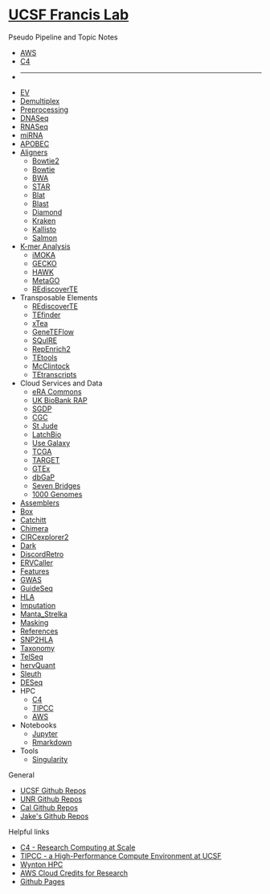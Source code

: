 #	[UCSF Francis Lab](https://francislab.ucsf.edu)

Pseudo Pipeline and Topic Notes
* [AWS](docs/AWS)
* [C4](docs/C4)
* ---
* [EV](docs/EV)
* [Demultiplex](docs/Demultiplex)
* [Preprocessing](docs/Preprocessing)
* [DNASeq](docs/DNASeq)
* [RNASeq](docs/RNASeq)
* [miRNA](docs/miRNA)
* [APOBEC](docs/APOBEC)
* [Aligners](docs/Aligners)
  * [Bowtie2](docs/Bowtie2)
  * [Bowtie](docs/Bowtie)
  * [BWA](docs/BWA)
  * [STAR](docs/STAR)
  * [Blat](docs/Blat)
  * [Blast](docs/Blast)
  * [Diamond](docs/Diamond)
  * [Kraken](docs/Kraken)
  * [Kallisto](docs/Kallisto)
  * [Salmon](docs/Salmon)
* [K-mer Analysis](docs/Kmer)
  * [iMOKA](docs/iMOKA)
  * [GECKO](docs/GECKO)
  * [HAWK](docs/HAWK)
  * [MetaGO](docs/MetaGO)
  * [REdiscoverTE](docs/REdiscoverTE)
* Transposable Elements
  * [REdiscoverTE](docs/REdiscoverTE)
  * [TEfinder](docs/TEfinder)
  * [xTea](docs/xTea)
  * [GeneTEFlow](docs/GeneTEFlow)
  * [SQuIRE](docs/SQuIRE)
  * [RepEnrich2](docs/RepEnrich2)
  * [TEtools](docs/TEtools)
  * [McClintock](docs/McClintock)
  * [TEtranscripts](docs/TEtranscripts)
* Cloud Services and Data
  * [eRA Commons](docs/eRACommons)
  * [UK BioBank RAP](docs/UKBioBankRAP)
  * [SGDP](docs/SGDP)
  * [CGC](docs/CGC)
  * [St Jude](docs/StJude)
  * [LatchBio](docs/LatchBio)
  * [Use Galaxy](docs/Galaxy)
  * [TCGA](docs/TCGA)
  * [TARGET](docs/TARGET)
  * [GTEx](docs/GTEx)
  * [dbGaP](docs/dbGaP)
  * [Seven Bridges](docs/SevenBridges)
  * [1000 Genomes](docs/1000Genomes)
* [Assemblers](docs/Assemblers)
* [Box](docs/Box)
* [Catchitt](docs/Catchitt)
* [Chimera](docs/Chimera)
* [CIRCexplorer2](docs/CIRCexplorer2)
* [Dark](docs/Dark)
* [DiscordRetro](docs/DiscordRetro)
* [ERVCaller](docs/ERVCaller)
* [Features](docs/Features)
* [GWAS](docs/GWAS)
* [GuideSeq](docs/GuideSeq)
* [HLA](docs/HLA)
* [Imputation](docs/Imputation)
* [Manta_Strelka](docs/Manta_Strelka)
* [Masking](docs/Masking)
* [References](docs/References)
* [SNP2HLA](docs/SNP2HLA)
* [Taxonomy](docs/Taxonomy)
* [TelSeq](docs/TelSeq)
* [hervQuant](docs/hervQuant)
* [Sleuth](docs/Sleuth)
* [DESeq](docs/DESeq)
* HPC
  * [C4](docs/C4)
  * [TIPCC](docs/TIPCC)
  * [AWS](docs/AWS)
* Notebooks
  * [Jupyter](docs/Jupyter)
  * [Rmarkdown](docs/Rmarkdown)
* Tools
  * [Singularity](docs/Singularity)

General
* [UCSF Github Repos](https://github.com/ucsffrancislab)
* [UNR Github Repos](https://github.com/unreno)
* [Cal Github Repos](https://github.com/ccls)
* [Jake's Github Repos](https://github.com/jakewendt)

Helpful links
* [C4 - Research Computing at Scale](https://ucsf-cbi.github.io/c4/index.html)
* [TIPCC - a High-Performance Compute Environment at UCSF](https://ucsf-ti.github.io/tipcc-web/index.html)
* [Wynton	HPC](https://wynton.ucsf.edu/hpc/index.html)
* [AWS Cloud Credits for Research](https://aws.amazon.com/research-credits/)
* [Github Pages](https://help.github.com/en/github/working-with-github-pages)


